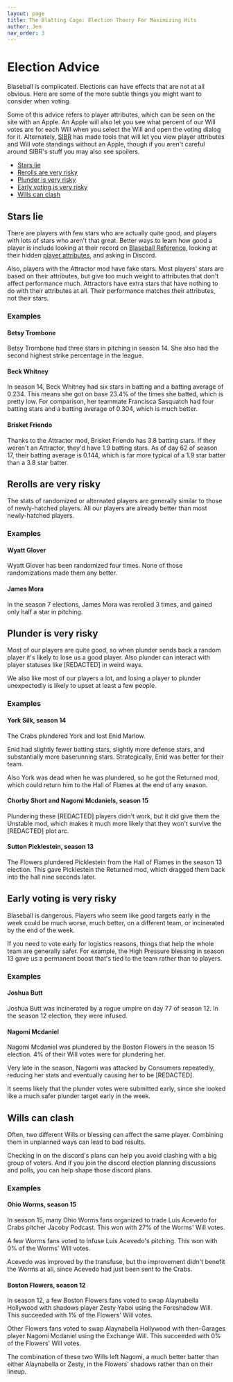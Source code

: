 ```yaml
---
layout: page
title: The Blatting Cage: Election Theory For Maximizing Hits
author: Jen
nav_order: 3
---
```


# Election Advice

Blaseball is complicated. Elections can have effects that are not at all obvious. Here are some of the more subtle things you might want to consider when voting.

Some of this advice refers to player attributes, which can be seen on the site with an Apple. An Apple will also let you see what percent of our Will votes are for each Will when you select the Will and open the voting dialog for it. Alternately, [SIBR](https://sibr.dev) has made tools that will let you view player attributes and Will vote standings without an Apple, though if you aren't careful around SIBR's stuff you may also see spoilers.

* [Stars lie](#stars-lie)
* [Rerolls are very risky](#rerolls-are-very-risky)
* [Plunder is very risky](#plunder-is-very-risky)
* [Early voting is very risky](#early-voting-is-very-risky)
* [Wills can clash](#wills-can-clash)

## Stars lie

There are players with few stars who are actually quite good, and players with lots of stars who aren't that great. Better ways to learn how good a player is include looking at their record on [Blaseball Reference](https://blaseball-reference.com), looking at their hidden [player attributes](https://www.blaseball.wiki/w/Player_Attributes), and asking in Discord.

Also, players with the Attractor mod have fake stars. Most players' stars are based on their attributes, but give too much weight to attributes that don't affect performance much. Attractors have extra stars that have nothing to do with their attributes at all. Their performance matches their attributes, not their stars.

### Examples

#### Betsy Trombone

Betsy Trombone had three stars in pitching in season 14. She also had the second highest strike percentage in the league.

#### Beck Whitney

In season 14, Beck Whitney had six stars in batting and a batting average of 0.234. This means she got on base 23.4% of the times she batted, which is pretty low. For comparison, her teammate Francisca Sasquatch had four batting stars and a batting average of 0.304, which is much better.

#### Brisket Friendo

Thanks to the Attractor mod, Brisket Friendo has 3.8 batting stars. If they weren't an Attractor, they'd have 1.9 batting stars. As of day 62 of season 17, their batting average is 0.144, which is far more typical of a 1.9 star batter than a 3.8 star batter.

## Rerolls are very risky

The stats of randomized or alternated players are generally similar to those of newly-hatched players. All our players are already better than most newly-hatched players.

### Examples

#### Wyatt Glover

Wyatt Glover has been randomized four times. None of those randomizations made them any better.

#### James Mora

In the season 7 elections, James Mora was rerolled 3 times, and gained only half a star in pitching.

## Plunder is very risky

Most of our players are quite good, so when plunder sends back a random player it's likely to lose us a good player. Also plunder can interact with player statuses like [REDACTED] in weird ways.

We also like most of our players a lot, and losing a player to plunder unexpectedly is likely to upset at least a few people.

### Examples

#### York Silk, season 14

The Crabs plundered York and lost Enid Marlow.

Enid had slightly fewer batting stars, slightly more defense stars, and substantially more baserunning stars. Strategically, Enid was better for their team.

Also York was dead when he was plundered, so he got the Returned mod, which could return him to the Hall of Flames at the end of any season.

#### Chorby Short and Nagomi Mcdaniels, season 15

Plundering these [REDACTED] players didn't work, but it did give them the Unstable mod, which makes it much more likely that they won't survive the [REDACTED] plot arc.

#### Sutton Picklestein, season 13

The Flowers plundered Picklestein from the Hall of Flames in the season 13 election. This gave Picklestein the Returned mod, which dragged them back into the hall nine seconds later.

## Early voting is very risky

Blaseball is dangerous. Players who seem like good targets early in the week could be much worse, much better, on a different team, or incinerated by the end of the week.

If you need to vote early for logistics reasons, things that help the whole team are generally safer. For example, the High Pressure blessing in season 13 gave us a permanent boost that's tied to the team rather than to players.

### Examples

#### Joshua Butt

Joshua Butt was incinerated by a rogue umpire on day 77 of season 12. In the season 12 election, they were infused.

#### Nagomi Mcdaniel

Nagomi Mcdaniel was plundered by the Boston Flowers in the season 15 election. 4% of their Will votes were for plundering her.

Very late in the season, Nagomi was attacked by Consumers repeatedly, reducing her stats and eventually causing her to be [REDACTED].

It seems likely that the plunder votes were submitted early, since she looked like a much safer plunder target early in the week.

## Wills can clash

Often, two different Wills or blessing can affect the same player. Combining them in unplanned ways can lead to bad results.

Checking in on the discord's plans can help you avoid clashing with a big group of voters. And if you join the discord election planning discussions and polls, you can help shape those discord plans.

### Examples

#### Ohio Worms, season 15

In season 15, many Ohio Worms fans organized to trade Luis Acevedo for Crabs pitcher Jacoby Podcast. This won with 27% of the Worms' Will votes.

A few Worms fans voted to Infuse Luis Acevedo's pitching. This won with 0% of the Worms' Will votes.

Acevedo was improved by the transfuse, but the improvement didn't benefit the Worms at all, since Acevedo had just been sent to the Crabs.

#### Boston Flowers, season 12

In season 12, a few Boston Flowers fans voted to swap Alaynabella Hollywood with shadows player Zesty Yaboi using the Foreshadow Will. This succeeded with 1% of the Flowers' Will votes.

Other Flowers fans voted to swap Alaynabella Hollywood with then-Garages player Nagomi Mcdaniel using the Exchange Will. This succeeded with 0% of the Flowers' Will votes.

The combination of these two Wills left Nagomi, a much better batter than either Alaynabella or Zesty, in the Flowers' shadows rather than on their lineup.
